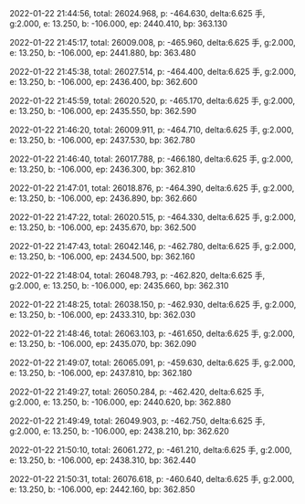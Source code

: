 2022-01-22 21:44:56, total: 26024.968, p: -464.630, delta:6.625 手, g:2.000, e: 13.250, b: -106.000, ep: 2440.410, bp: 363.130

2022-01-22 21:45:17, total: 26009.008, p: -465.960, delta:6.625 手, g:2.000, e: 13.250, b: -106.000, ep: 2441.880, bp: 363.480

2022-01-22 21:45:38, total: 26027.514, p: -464.400, delta:6.625 手, g:2.000, e: 13.250, b: -106.000, ep: 2436.400, bp: 362.600

2022-01-22 21:45:59, total: 26020.520, p: -465.170, delta:6.625 手, g:2.000, e: 13.250, b: -106.000, ep: 2435.550, bp: 362.590

2022-01-22 21:46:20, total: 26009.911, p: -464.710, delta:6.625 手, g:2.000, e: 13.250, b: -106.000, ep: 2437.530, bp: 362.780

2022-01-22 21:46:40, total: 26017.788, p: -466.180, delta:6.625 手, g:2.000, e: 13.250, b: -106.000, ep: 2436.300, bp: 362.810

2022-01-22 21:47:01, total: 26018.876, p: -464.390, delta:6.625 手, g:2.000, e: 13.250, b: -106.000, ep: 2436.890, bp: 362.660

2022-01-22 21:47:22, total: 26020.515, p: -464.330, delta:6.625 手, g:2.000, e: 13.250, b: -106.000, ep: 2435.670, bp: 362.500

2022-01-22 21:47:43, total: 26042.146, p: -462.780, delta:6.625 手, g:2.000, e: 13.250, b: -106.000, ep: 2434.500, bp: 362.160

2022-01-22 21:48:04, total: 26048.793, p: -462.820, delta:6.625 手, g:2.000, e: 13.250, b: -106.000, ep: 2435.660, bp: 362.310

2022-01-22 21:48:25, total: 26038.150, p: -462.930, delta:6.625 手, g:2.000, e: 13.250, b: -106.000, ep: 2433.310, bp: 362.030

2022-01-22 21:48:46, total: 26063.103, p: -461.650, delta:6.625 手, g:2.000, e: 13.250, b: -106.000, ep: 2435.070, bp: 362.090

2022-01-22 21:49:07, total: 26065.091, p: -459.630, delta:6.625 手, g:2.000, e: 13.250, b: -106.000, ep: 2437.810, bp: 362.180

2022-01-22 21:49:27, total: 26050.284, p: -462.420, delta:6.625 手, g:2.000, e: 13.250, b: -106.000, ep: 2440.620, bp: 362.880

2022-01-22 21:49:49, total: 26049.903, p: -462.750, delta:6.625 手, g:2.000, e: 13.250, b: -106.000, ep: 2438.210, bp: 362.620

2022-01-22 21:50:10, total: 26061.272, p: -461.210, delta:6.625 手, g:2.000, e: 13.250, b: -106.000, ep: 2438.310, bp: 362.440

2022-01-22 21:50:31, total: 26076.618, p: -460.640, delta:6.625 手, g:2.000, e: 13.250, b: -106.000, ep: 2442.160, bp: 362.850